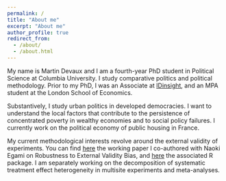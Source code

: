 ```yaml
---
permalink: /
title: "About me"
excerpt: "About me"
author_profile: true
redirect_from: 
  - /about/
  - /about.html
---
```


My name is Martin Devaux and I am a fourth-year PhD student in Political Science at Columbia University. I study comparative politics and political methodology. Prior to my PhD, I was an Associate at <a href="https://www.idinsight.org/" target="_blank">IDinsight</a>, and an MPA student at the London School of Economics.

Substantively, I study urban politics in developed democracies. I want to understand the local factors that contribute to the persistence of concentrated poverty in wealthy economies and to social policy failures. I currently work on the political economy of public housing in France.

My current methodological interests revolve around the external validity of experiments. You can find <a href="https://naokiegami.com/paper/external_robust.pdf" target="_blank">here</a> the working paper I co-authored with Naoki Egami on Robustness to External Validity Bias, and <a href="https://github.com/naoki-egami/exr" target="_blank">here</a> the associated R package. I am separately working on the decomposition of systematic treatment effect heterogeneity in multisite experiments and meta-analyses.